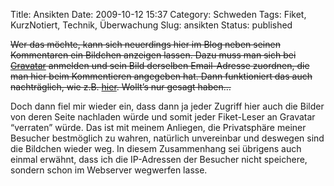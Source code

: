Title: Ansikten
Date: 2009-10-12 15:37
Category: Schweden
Tags: Fiket, KurzNotiert, Technik, Überwachung
Slug: ansikten
Status: published

~~Wer das möchte, kann sich neuerdings hier im Blog neben seinen
Kommentaren ein Bildchen anzeigen lassen. Dazu muss man sich bei
[Gravatar](http://en.gravatar.com/) anmelden und sein Bild derselben
Email-Adresse zuordnen, die man hier beim Kommentieren angegeben hat.
Dann funktioniert das auch nachträglich, wie z.B.
[hier](http://www.fiket.de/2009/08/29/filmfrage/). Wollt’s nur gesagt
haben…~~

Doch dann fiel mir wieder ein, dass dann ja jeder Zugriff hier auch die
Bilder von deren Seite nachladen würde und somit jeder Fiket-Leser an
Gravatar “verraten” würde. Das ist mit meinem Anliegen, die Privatsphäre
meiner Besucher bestmöglich zu wahren, natürlich unvereinbar und
deswegen sind die Bildchen wieder weg. In diesem Zusammenhang sei
übrigens auch einmal erwähnt, dass ich die IP-Adressen der Besucher
nicht speichere, sondern schon im Webserver wegwerfen lasse.

